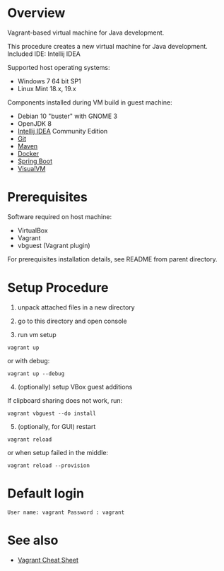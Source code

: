 # Overview
Vagrant-based virtual machine for Java development. 

This procedure creates a new virtual machine for Java development.
Included IDE: Intellij IDEA

Supported host operating systems:
* Windows 7 64 bit SP1
* Linux Mint 18.x, 19.x

Components installed during VM build in guest machine:
* Debian 10 "buster" with GNOME 3
* OpenJDK 8 
* [Intellij IDEA](https://www.jetbrains.com/idea/) Community Edition
* [Git](https://git-scm.com/)
* [Maven](https://maven.apache.org/)
* [Docker](https://www.docker.com/)
* [Spring Boot](https://spring.io/projects/spring-boot)
* [VisualVM](https://visualvm.github.io/)

# Prerequisites

Software required on host machine:
* VirtualBox
* Vagrant
* vbguest (Vagrant plugin)

For prerequisites installation details, see README from parent directory.

# Setup Procedure

1) unpack attached files in a new directory

2) go to this directory and open console

3) run vm setup

``vagrant up``

or with debug:

``vagrant up --debug``

4) (optionally) setup VBox guest additions

If clipboard sharing does not work, run:

``vagrant vbguest --do install``

5) (optionally, for GUI) restart 

``vagrant reload``

or when setup failed in the middle:

``vagrant reload --provision``
    
# Default login 

``
User name: vagrant
Password : vagrant 
``    

# See also
* [Vagrant Cheat Sheet](https://gist.github.com/wpscholar/a49594e2e2b918f4d0c4)

